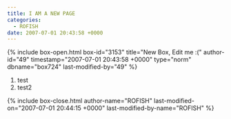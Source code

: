 ```yaml
---
title: I AM A NEW PAGE
categories:
  - ROFISH
date: 2007-07-01 20:43:58 +0000
---
```

{% include box-open.html box-id="3153" title="New Box, Edit me :(" author-id="49" timestamp="2007-07-01 20:43:58 +0000" type="norm" dbname="box724" last-modified-by="49" %}
<ol><li>test</li><li>test2</li></ol>
{% include box-close.html author-name="ROFISH" last-modified-on="2007-07-01 20:44:15 +0000" last-modified-by-name="ROFISH" %}
